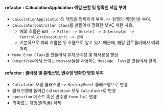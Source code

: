 #### refactor : CalculationApplication 책임 분할 및 명확한 책임 부여

- `CalculationApplication`의 책임을 명확하게 부여. -> 실행의 책임만을 부여.
- `CalculatorController Class`를 만들어서 명확한 MVC 패턴 사용.
  - 예외 흐름은 `WAS -> Filter -> Servlet -> Interceptor -> Controller(Exception!) -> 반복`
  - 기본적으로 예외 흐름은 위 흐름으로 알고 있기 때문에, 해당 컨트롤러에서 예외 처리.
- `Menu Enum Class`를 만들어서 유지보수성 및 재사용성 향상
- `OutputView`에서 쓰이는 `Message`들을 사용하는 `Message  lass`를 만들어서 관리

#### refactor : 줄바꿈 및 클래스명, 변수명 명확한 명칭 부여

- `Calculator` 모델 클래스명  -> `HistoryModel` 클래스명으로 변경
- 클래스명에 들어간 `Calculation` 모두 `Calculator`로 변경 
- `operation` 메소드 혹은 변수명 `formula`로 변경
- 의미없는 개행(줄박꿈) 삭제

